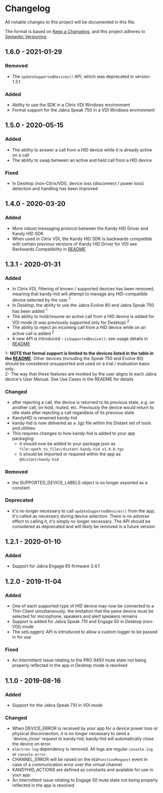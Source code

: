 # Changelog
All notable changes to this project will be documented in this file.

The format is based on [Keep a Changelog](https://keepachangelog.com/en/1.0.0/),
and this project adheres to [Semantic Versioning](https://semver.org/spec/v2.0.0.html).

## 1.6.0 - 2021-01-29

### Removed
- The `updateSupportedDevices()` API, which was deprecated in version 1.3.1

### Added
- Ability to use the SDK in a Citrix VDI Windows environment
- Formal support for the Jabra Speak 750 in a VDI Windows environment

## 1.5.0 - 2020-05-15

### Added
- The ability to answer a call from a HID device while it is already active on a call
- The ability to swap between an active and held call from a HID device

### Fixed
- In Desktop (non-Citrix/VDI), device loss (disconnect / power loss) detection and handling has been improved

## 1.4.0 - 2020-03-20

### Added
- More robust messaging protocol between the Kandy HID Driver and Kandy HID SDK
- When used in Citrix VDI, the Kandy HID SDK is backwards compatible with certain previous versions of Kandy HID Driver for VDI see Backwards Compatibility in [README](./README.md)

## 1.3.1 - 2020-01-31

### Added
- In Citrix VDI, filtering of known / supported devices has been removed, meaning that kandy-hid will attempt to manage any HID-compatible device selected by the user <sup>1</sup>
- In Desktop, the ability to use the Jabra Evolve 80 and Jabra Speak 750 has been added <sup>1</sup>
- The ability to hold/resume an active call from a HID device is added for VDI mode (it was previously supported only for Desktop) <sup>2</sup>
- The ability to reject an incoming call from a HID device while on an active call is added <sup>2</sup>
- A new API is introduced - `isSupportedDevice()`; see usage details in [README](./README.md)

1- **NOTE that formal support is limited to the devices listed in the table in the [README](./README.md)**. Other devices (including the Speak 750 and Evolve 80) should be considered unsupported and used on a trial / evaluation basis only.<br>
2- The way that these features are invoked by the user aligns to each Jabra device's User Manual. See Use Cases in the README for details<br>

### Changed
- after rejecting a call, the device is returned to its previous state, e.g. on another call, on hold, muted, etc. Previously the device would return to idle state after rejecting a call regardless of its previous state
- KandyHID is renamed kandy-hid
- kandy-hid is now delivered as a .tgz file within the Distant set of tools and utilities
- This requires changes to how kandy-hid is added to your app packaging:
  - it should now be added to your package.json as<br>`file:<path_to_file>/distant-kandy-hid-v1.0.0.tgz`
  - it should be imported or required within the app as<br>`@distant/kandy-hid`

### Removed
- the SUPPORTED_DEVICE_LABELS object is no longer exported as a constant

### Deprecated
- it's no longer necessary to call `updateSupportedDevices()` from the app; it's called as necessary during device selection. There is no adverse effect to calling it, it's simply no longer necessary. The API should be considered as deprecated and will likely be removed in a future version

## 1.2.1 - 2020-01-10

### Added
- Support for Jabra Engage 65 firmware 3.4.1

## 1.2.0 - 2019-11-04

### Added
- One of each supported type of HID device may now be connected to a Thin Client simultaneously; the limitation that the same device must be selected for microphone, speakers and alert speakers remains
- Support is added for Jabra Speak 710 and Engage 50 in Desktop (non-VDI) mode
- The setLogger() API is introduced to allow a custom logger to be passed in for use

### Fixed
- An intermittent issue relating to the PRO 9450 mute state not being properly reflected in the app in Desktop mode is resolved

## 1.1.0 - 2019-08-16

### Added
- Support for the Jabra Speak 710 in VDI mode

### Changed
- When DEVICE_ERROR is received by your app for a device power loss or physical disconnection, it is no longer necessary to send a 'device_close' request to kandy-hid; kandy-hid will automatically close the device on error.
- `electron-log` dependency is removed. All logs are regular `console.log` or `console.error`.
- CHANNEL_ERROR will be raised on the `HIDFunctionRequest` event in case of a communication error over the virtual channel
- KANDYHID_ACTIONS are defined as constants and available for use in your app
- An intermittent issue relating to Engage 50 mute state not being properly reflected in the app is resolved

<!-- changelog possible fields:
### Added
### Changed
### Removed
### Deprecated
### Fixed
### Security
>